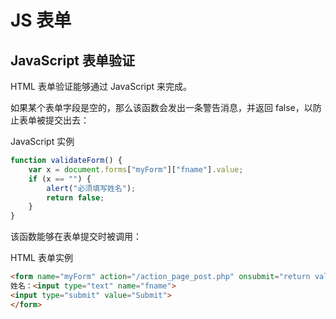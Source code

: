 

# JS 表单

## JavaScript 表单验证

HTML 表单验证能够通过 JavaScript 来完成。

如果某个表单字段是空的，那么该函数会发出一条警告消息，并返回 false，以防止表单被提交出去：

JavaScript 实例

``` javascript
function validateForm() {
    var x = document.forms["myForm"]["fname"].value;
    if (x == "") {
        alert("必须填写姓名");
        return false;
    }
}
```

该函数能够在表单提交时被调用：

HTML 表单实例

``` HTML 
<form name="myForm" action="/action_page_post.php" onsubmit="return validateForm()" method="post">
姓名：<input type="text" name="fname">
<input type="submit" value="Submit">
</form>
```

